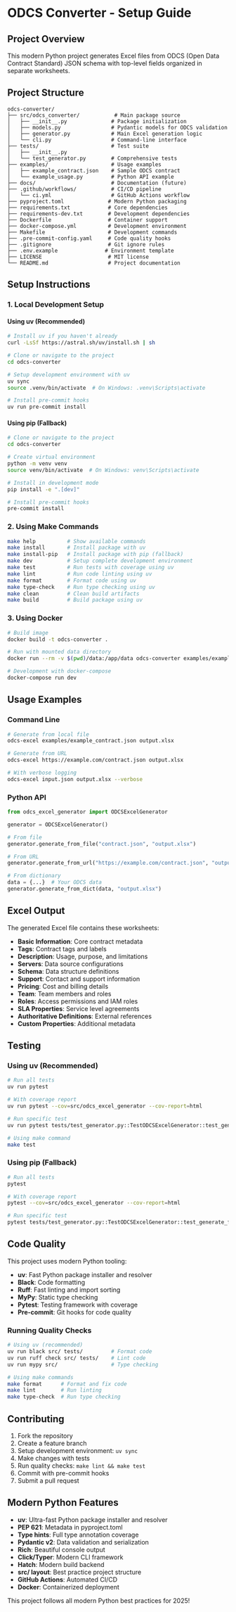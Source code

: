 # ODCS Converter - Setup Guide

## Project Overview

This modern Python project generates Excel files from ODCS (Open Data Contract Standard) JSON schema with top-level fields organized in separate worksheets.

## Project Structure

```
odcs-converter/
├── src/odcs_converter/           # Main package source
│   ├── __init__.py              # Package initialization
│   ├── models.py                # Pydantic models for ODCS validation
│   ├── generator.py             # Main Excel generation logic
│   └── cli.py                   # Command-line interface
├── tests/                       # Test suite
│   ├── __init__.py
│   └── test_generator.py        # Comprehensive tests
├── examples/                    # Usage examples
│   ├── example_contract.json    # Sample ODCS contract
│   └── example_usage.py         # Python API example
├── docs/                        # Documentation (future)
├── .github/workflows/           # CI/CD pipeline
│   └── ci.yml                   # GitHub Actions workflow
├── pyproject.toml              # Modern Python packaging
├── requirements.txt            # Core dependencies
├── requirements-dev.txt        # Development dependencies
├── Dockerfile                  # Container support
├── docker-compose.yml          # Development environment
├── Makefile                    # Development commands  
├── .pre-commit-config.yaml     # Code quality hooks
├── .gitignore                  # Git ignore rules
├── .env.example               # Environment template
├── LICENSE                     # MIT license
└── README.md                   # Project documentation
```

## Setup Instructions

### 1. Local Development Setup

#### Using uv (Recommended)

```bash
# Install uv if you haven't already
curl -LsSf https://astral.sh/uv/install.sh | sh

# Clone or navigate to the project
cd odcs-converter

# Setup development environment with uv
uv sync
source .venv/bin/activate  # On Windows: .venv\Scripts\activate

# Install pre-commit hooks
uv run pre-commit install
```

#### Using pip (Fallback)

```bash
# Clone or navigate to the project
cd odcs-converter

# Create virtual environment
python -m venv venv
source venv/bin/activate  # On Windows: venv\Scripts\activate

# Install in development mode
pip install -e ".[dev]"

# Install pre-commit hooks
pre-commit install
```

### 2. Using Make Commands

```bash
make help          # Show available commands
make install       # Install package with uv
make install-pip   # Install package with pip (fallback)
make dev           # Setup complete development environment
make test          # Run tests with coverage using uv
make lint          # Run code linting using uv
make format        # Format code using uv
make type-check    # Run type checking using uv
make clean         # Clean build artifacts
make build         # Build package using uv
```

### 3. Using Docker

```bash
# Build image
docker build -t odcs-converter .

# Run with mounted data directory
docker run --rm -v $(pwd)/data:/app/data odcs-converter examples/example_contract.json output.xlsx

# Development with docker-compose
docker-compose run dev
```

## Usage Examples

### Command Line

```bash
# Generate from local file
odcs-excel examples/example_contract.json output.xlsx

# Generate from URL
odcs-excel https://example.com/contract.json output.xlsx

# With verbose logging
odcs-excel input.json output.xlsx --verbose
```

### Python API

```python
from odcs_excel_generator import ODCSExcelGenerator

generator = ODCSExcelGenerator()

# From file
generator.generate_from_file("contract.json", "output.xlsx")

# From URL  
generator.generate_from_url("https://example.com/contract.json", "output.xlsx")

# From dictionary
data = {...}  # Your ODCS data
generator.generate_from_dict(data, "output.xlsx")
```

## Excel Output

The generated Excel file contains these worksheets:
- **Basic Information**: Core contract metadata
- **Tags**: Contract tags and labels
- **Description**: Usage, purpose, and limitations
- **Servers**: Data source configurations
- **Schema**: Data structure definitions
- **Support**: Contact and support information
- **Pricing**: Cost and billing details
- **Team**: Team members and roles
- **Roles**: Access permissions and IAM roles
- **SLA Properties**: Service level agreements
- **Authoritative Definitions**: External references
- **Custom Properties**: Additional metadata

## Testing

### Using uv (Recommended)

```bash
# Run all tests
uv run pytest

# With coverage report
uv run pytest --cov=src/odcs_excel_generator --cov-report=html

# Run specific test
uv run pytest tests/test_generator.py::TestODCSExcelGenerator::test_generate_from_dict

# Using make command
make test
```

### Using pip (Fallback)

```bash
# Run all tests
pytest

# With coverage report
pytest --cov=src/odcs_excel_generator --cov-report=html

# Run specific test
pytest tests/test_generator.py::TestODCSExcelGenerator::test_generate_from_dict
```

## Code Quality

This project uses modern Python tooling:
- **uv**: Fast Python package installer and resolver
- **Black**: Code formatting
- **Ruff**: Fast linting and import sorting
- **MyPy**: Static type checking
- **Pytest**: Testing framework with coverage
- **Pre-commit**: Git hooks for code quality

### Running Quality Checks

```bash
# Using uv (recommended)
uv run black src/ tests/         # Format code
uv run ruff check src/ tests/    # Lint code
uv run mypy src/                 # Type checking

# Using make commands
make format      # Format and fix code
make lint        # Run linting
make type-check  # Run type checking
```

## Contributing

1. Fork the repository
2. Create a feature branch
3. Setup development environment: `uv sync`
4. Make changes with tests
5. Run quality checks: `make lint && make test`
6. Commit with pre-commit hooks
7. Submit a pull request

## Modern Python Features

- **uv**: Ultra-fast Python package installer and resolver
- **PEP 621**: Metadata in pyproject.toml
- **Type hints**: Full type annotation coverage
- **Pydantic v2**: Data validation and serialization
- **Rich**: Beautiful console output
- **Click/Typer**: Modern CLI framework
- **Hatch**: Modern build backend
- **src/ layout**: Best practice project structure
- **GitHub Actions**: Automated CI/CD
- **Docker**: Containerized deployment

This project follows all modern Python best practices for 2025!

